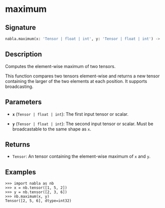 # maximum

## Signature

```python
nabla.maximum(x: 'Tensor | float | int', y: 'Tensor | float | int') -> 'Tensor'
```

## Description

Computes the element-wise maximum of two tensors.

This function compares two tensors element-wise and returns a new tensor
containing the larger of the two elements at each position. It supports
broadcasting.

## Parameters

- **`x`** (`Tensor | float | int`): The first input tensor or scalar.

- **`y`** (`Tensor | float | int`): The second input tensor or scalar. Must be broadcastable to the same shape as `x`.

## Returns

- `Tensor`: An tensor containing the element-wise maximum of `x` and `y`.

## Examples

```pycon
>>> import nabla as nb
>>> x = nb.tensor([1, 5, 2])
>>> y = nb.tensor([2, 3, 6])
>>> nb.maximum(x, y)
Tensor([2, 5, 6], dtype=int32)
```

